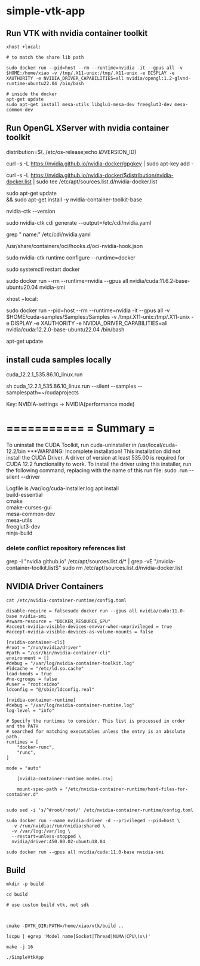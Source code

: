 # simple-vtk-app

## Run VTK with nvidia container toolkit

```shell
xhost +local:

# to match the share lib path

sudo docker run --pid=host --rm --runtime=nvidia -it --gpus all -v $HOME:/home/xiao -v /tmp/.X11-unix:/tmp/.X11-unix -e DISPLAY -e XAUTHORITY -e NVIDIA_DRIVER_CAPABILITIES=all nvidia/opengl:1.2-glvnd-runtime-ubuntu22.04 /bin/bash

# inside the docker 
apt-get update
sudo apt-get install mesa-utils libglu1-mesa-dev freeglut3-dev mesa-common-dev

```

## Run OpenGL XServer with nvidia container toolkit
distribution=$(. /etc/os-release;echo $ID$VERSION_ID)

curl -s -L https://nvidia.github.io/nvidia-docker/gpgkey | sudo apt-key add -

curl -s -L https://nvidia.github.io/nvidia-docker/$distribution/nvidia-docker.list | sudo tee /etc/apt/sources.list.d/nvidia-docker.list


sudo apt-get update \
    && sudo apt-get install -y nvidia-container-toolkit-base

nvidia-ctk --version

sudo nvidia-ctk cdi generate --output=/etc/cdi/nvidia.yaml

grep "  name:" /etc/cdi/nvidia.yaml 

  <!-- name: "0"
  name: all
 -->


/usr/share/containers/oci/hooks.d/oci-nvidia-hook.json

sudo nvidia-ctk runtime configure --runtime=docker

sudo systemctl restart docker

sudo docker run --rm --runtime=nvidia --gpus all nvidia/cuda:11.6.2-base-ubuntu20.04 nvidia-smi

xhost +local:

sudo docker run --pid=host --rm --runtime=nvidia -it --gpus all -v $HOME/cuda-samples/Samples:/Samples -v /tmp/.X11-unix:/tmp/.X11-unix -e DISPLAY -e XAUTHORITY -e NVIDIA_DRIVER_CAPABILITIES=all nvidia/cuda:12.2.0-base-ubuntu22.04 /bin/bash

apt-get update
## install cuda samples locally

cuda_12.2.1_535.86.10_linux.run

sh cuda_12.2.1_535.86.10_linux.run --silent --samples --samplespath=~/cudaprojects

Key: NVIDIA-settings -> NVIDIA(performance mode)

===========
= Summary =
===========


To uninstall the CUDA Toolkit, run cuda-uninstaller in /usr/local/cuda-12.2/bin
***WARNING: Incomplete installation! This installation did not install the CUDA Driver. A driver of version at least 535.00 is required for CUDA 12.2 functionality to work.
To install the driver using this installer, run the following command, replacing <CudaInstaller> with the name of this run file:
    sudo <CudaInstaller>.run --silent --driver

Logfile is /var/log/cuda-installer.log
apt install \
build-essential \
cmake \
cmake-curses-gui \
mesa-common-dev \
mesa-utils \
freeglut3-dev \
ninja-build


### delete conflict repository references  list
grep -l "nvidia.github.io" /etc/apt/sources.list.d/* | grep -vE "/nvidia-container-toolkit.list\$"
sudo rm /etc/apt/sources.list.d/nvidia-docker.list


## NVIDIA Driver Containers

```shell
cat /etc/nvidia-container-runtime/config.toml

disable-require = falsesudo docker run --gpus all nvidia/cuda:11.0-base nvidia-smi
#swarm-resource = "DOCKER_RESOURCE_GPU"
#accept-nvidia-visible-devices-envvar-when-unprivileged = true
#accept-nvidia-visible-devices-as-volume-mounts = false

[nvidia-container-cli]
#root = "/run/nvidia/driver"
#path = "/usr/bin/nvidia-container-cli"
environment = []
#debug = "/var/log/nvidia-container-toolkit.log"
#ldcache = "/etc/ld.so.cache"
load-kmods = true
#no-cgroups = false
#user = "root:video"
ldconfig = "@/sbin/ldconfig.real"

[nvidia-container-runtime]
#debug = "/var/log/nvidia-container-runtime.log"
log-level = "info"

# Specify the runtimes to consider. This list is processed in order and the PATH
# searched for matching executables unless the entry is an absolute path.
runtimes = [
    "docker-runc",
    "runc",
]

mode = "auto"

    [nvidia-container-runtime.modes.csv]

    mount-spec-path = "/etc/nvidia-container-runtime/host-files-for-container.d"


sudo sed -i 's/^#root/root/' /etc/nvidia-container-runtime/config.toml

sudo docker run --name nvidia-driver -d --privileged --pid=host \
  -v /run/nvidia:/run/nvidia:shared \
  -v /var/log:/var/log \
  --restart=unless-stopped \
  nvidia/driver:450.80.02-ubuntu18.04

sudo docker run --gpus all nvidia/cuda:11.0-base nvidia-smi

```

## Build

```shell
mkdir -p build

cd build

# use custom build vtk, not sdk



cmake -DVTK_DIR:PATH=/home/xiao/vtk/build ..

lscpu | egrep 'Model name|Socket|Thread|NUMA|CPU\(s\)'

make -j 16

./SimpleVtkApp
```